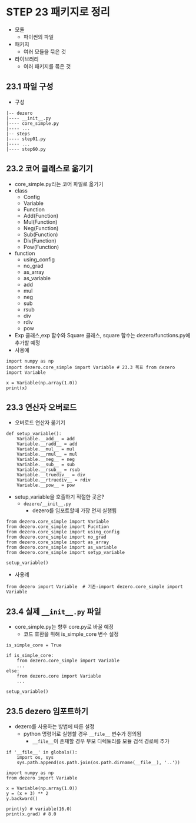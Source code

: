 # STEP 23 패키지로 정리
* 모듈
  * 파이썬의 파일
* 패키지
  * 여러 모듈을 묶은 것
* 라이브러리
  * 여러 패키지를 묶은 것
## 23.1 파일 구성
* 구성
``` 
|-- dezero
|---- __init__.py
|---- core_simple.py
|---- ...
|-- steps
|---- step01.py
|---- ...
|---- step60.py
```
## 23.2 코어 클래스로 옮기기
* core_simple.py라는 코어 파일로 옮기기
* class
  * Config
  * Variable
  * Function
  * Add(Function)
  * Mul(Function)
  * Neg(Function)
  * Sub(Function)
  * Div(Function)
  * Pow(Function)
* function
  * using_config
  * no_grad
  * as_array
  * as_variable
  * add
  * mul
  * neg
  * sub
  * rsub
  * div
  * rdiv
  * pow
* Exp 클래스,exp 함수와 Square 클래스, square 함수는 dezero/functions.py에 추가할 예정
* 사용예
``` 
import numpy as np
import dezero.core_simple import Variable # 23.3 목표 from dezero import Variable 

x = Variable(np.array(1.0))
print(x)
```
## 23.3 연산자 오버로드
* 오버로드 연산자 옮기기
``` 
def setup_variable():
    Variable.__add__ = add
    Variable.__radd__ = add
    Variable.__mul__ = mul
    Variable.__rmul__ = mul
    Variable.__neg__ = neg
    Variable.__sub__ = sub
    Variable.__rsub__ = rsub
    Variable.__truediv__ = div
    Variable.__rtruediv__ = rdiv
    Variable.__pow__ = pow
```
* setup_variable을 호출하기 적절한 곳은?
  * ```dezero/__init__.py```
    * dezero를 임포트할때 가장 먼저 실행됨
``` 
from dezero.core_simple import Variable
from dezero.core_simple import Fucntion
from dezero.core_simple import using_config
from dezero.core_simple import no_grad
from dezero.core_simple import as_array
from dezero.core_simple import as_variable
from dezero.core_simple import setyp_variable

setup_variable()
```
* 사용례
``` 
from dezero import Variable  # 기존-import dezero.core_simple import Variable
```

## 23.4 실제 ```__init__.py``` 파일
* core_simple.py는 향후 core.py로 바꿀 예정
  * 코드 호환을 위해 is_simple_core 변수 설정 
``` 
is_simple_core = True

if is_simple_core:
    from dezero.core_simple import Variable
    ...
else:
    from dezero.core import Variable
    ...

setup_variable()
```
## 23.5 dezero 임포트하기
* dezero를 사용하는 방법에 따른 설정
  * python 명령어로 실행할 경우 `__file__` 변수가 정의됨
    * `__file__`이 존재할 경우 부모 디렉토리를 모듈 검색 경로에 추가
``` 
if '__file__' in globals():
    import os, sys
    sys.path.append(os.path.join(os.path.dirname(__file__), '..'))
    
import numpy as np
from dezero import Variable

x = Variable(np.array(1.0))
y = (x + 3) ** 2
y.backward()

print(y) # variable(16.0)
print(x.grad) # 8.0
```
